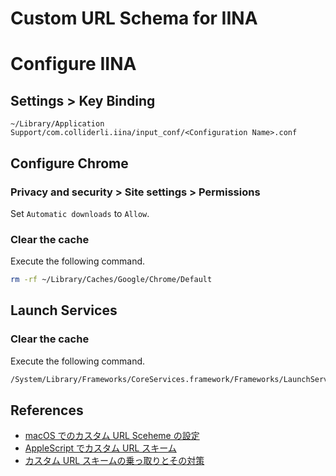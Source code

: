 # Custom URL Schema for IINA

# Configure IINA

## Settings > Key Binding

```
~/Library/Application Support/com.colliderli.iina/input_conf/<Configuration Name>.conf
```

## Configure Chrome

### Privacy and security > Site settings > Permissions

Set `Automatic downloads` to `Allow`.

### Clear the cache

Execute the following command.

```sh
rm -rf ~/Library/Caches/Google/Chrome/Default
```

## Launch Services

### Clear the cache

Execute the following command.

```sh
/System/Library/Frameworks/CoreServices.framework/Frameworks/LaunchServices.framework/Support/lsregister -kill -r -domain local -domain system -domain user
```

## References

- [macOS でのカスタム URL Sceheme の設定](https://github.com/l3tnun/EPGStation/blob/master/doc/mac-url-scheme.md)
- [AppleScript でカスタム URL スキーム](https://qiita.com/CorecaraBiz/items/9a1fc60aada31858d582)
- [カスタム URL スキームの乗っ取りとその対策](https://akaki.io/2021/url_scheme_hijack)
